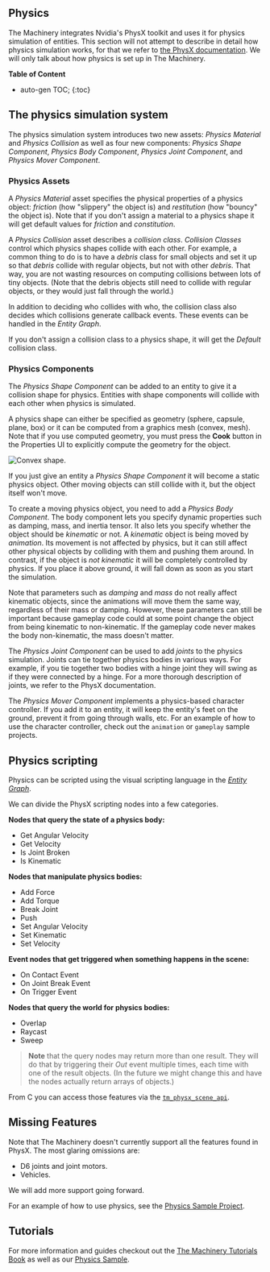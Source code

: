 ## Physics

The Machinery integrates Nvidia's PhysX toolkit and uses it for physics simulation of entities. This section will not attempt to describe in detail how physics simulation works, for that we refer to [the PhysX documentation](https://docs.nvidia.com/gameworks/content/gameworkslibrary/physx/guide/Manual/Index.html). 
We will only talk about how physics is set up in The Machinery.

**Table of Content**

* auto-gen TOC;
{:toc}

## The physics simulation system

The physics simulation system introduces two new assets: *Physics Material* and *Physics Collision*
as well as four new components: *Physics Shape Component*, *Physics Body Component*, *Physics
Joint Component*, and *Physics Mover Component*.

### Physics Assets

A *Physics Material* asset specifies the physical properties of a physics object: *friction* (how
"slippery" the object is) and *restitution* (how "bouncy" the object is). Note that if you don't
assign a material to a physics shape it will get default values for *friction* and *constitution*.

A *Physics Collision* asset describes a *collision class*. *Collision Classes* control which physics
shapes collide with each other. For example, a common thing to do is to have a *debris* class for
small objects and set it up so that *debris* collide with regular objects, but not with other
*debris*. That way, you are not wasting resources on computing collisions between lots of tiny
objects. (Note that the debris objects still need to collide with regular objects, or they would
just fall through the world.)

In addition to deciding who collides with who, the collision class also decides which collisions
generate callback events. These events can be handled in the *Entity Graph*.

If you don't assign a collision class to a physics shape, it will get the *Default* collision class.

### Physics Components

The *Physics Shape Component* can be added to an entity to give it a collision shape for physics.
Entities with shape components will collide with each other when physics is simulated.

A physics shape can either be specified as geometry (sphere, capsule, plane, box) or it can be
computed from a graphics mesh (convex, mesh). Note that if you use computed geometry, you must press
the **Cook** button in the Properties UI to explicitly compute the geometry for the object.

![Convex shape.](https://www.dropbox.com/s/v5jnthc50vsa1oi/convex-physics-shape.png?dl=1)

If you just give an entity a *Physics Shape Component* it will become a static physics object. Other
moving objects can still collide with it, but the object itself won't move.

To create a moving physics object, you need to add a *Physics Body Component*. The body component
lets you specify dynamic properties such as damping, mass, and inertia tensor. It also lets you
specify whether the object should be *kinematic* or not. A *kinematic* object is being moved by
*animation*. Its movement is not affected by physics, but it can still affect other physical
objects by colliding with them and pushing them around. In contrast, if the object is *not
kinematic* it will be completely controlled by physics. If you place it above ground, it will fall
down as soon as you start the simulation.

Note that parameters such as *damping* and *mass* do not really affect kinematic objects, since
the animations will move them the same way, regardless of their mass or damping. However, these
parameters can still be important because gameplay code could at some point change the object
from being kinematic to non-kinematic. If the gameplay code never makes the body non-kinematic, the
mass doesn't matter.

The *Physics Joint Component* can be used to add *joints* to the physics simulation. Joints can tie
together physics bodies in various ways. For example, if you tie together two bodies with a hinge
joint they will swing as if they were connected by a hinge. For a more thorough description of
joints, we refer to the PhysX documentation.

The *Physics Mover Component* implements a physics-based character controller. If you add it to an
entity, it will keep the entity's feet on the ground, prevent it from going through walls, etc. For
an example of how to use the character controller, check out the `animation` or `gameplay` sample
projects.

## Physics scripting

Physics can be scripted using the visual scripting language in the [*Entity Graph*]({{base_url}}the_machinery_book/editing_workflows/visual-scripting.html).

We can divide the PhysX scripting nodes into a few categories.

**Nodes that query the state of a physics body:**

- Get Angular Velocity
- Get Velocity
- Is Joint Broken
- Is Kinematic

**Nodes that manipulate physics bodies:**

- Add Force
- Add Torque
- Break Joint
- Push
- Set Angular Velocity
- Set Kinematic
- Set Velocity

**Event nodes that get triggered when something happens in the scene:**

- On Contact Event
- On Joint Break Event
- On Trigger Event

**Nodes that query the world for physics bodies:**

- Overlap
- Raycast
- Sweep

> **Note** that the query nodes may return more than one result. They will do that by triggering their
> *Out* event multiple times, each time with one of the result objects. (In the future we might change
> this and have the nodes actually return arrays of objects.)

From C you can access those features via the [`tm_physx_scene_api`]({{docs}}plugins/physx/physx_scene.h.html#structtm_physx_scene_api).

## Missing Features

Note that The Machinery doesn't currently support all the features found in PhysX. The most
glaring omissions are:

* D6 joints and joint motors.
* Vehicles.

We will add more support going forward.

For an example of how to use physics, see the [Physics Sample Project](https://ourmachinery.com/samples.html).


## Tutorials

For more information and guides checkout out the [The Machinery Tutorials Book]({{base_url}}/tutorials) as well as our [Physics Sample](https://ourmachinery.com/samples.html).
